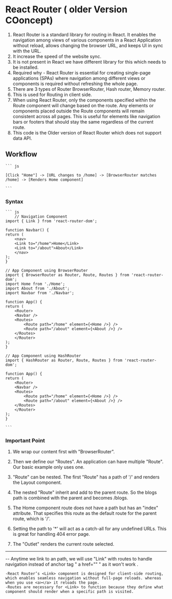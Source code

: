 # React Router ( older Version COoncept)
1. React Router is a standard library for routing in React. It enables the navigation among views of various components in a React Application without reload, allows changing the browser URL, and keeps UI in sync with the URL.
2. It increase the speed of the website sync.
3. It is not present in React we have different library for this which needs to be installed.
4. Required why - React Router is essential for creating single-page applications (SPAs) where navigation among different views or components is required without refreshing the whole page.
5. There are 3 types of Router BrowserRouter, Hash router, Memory router.
6. This is used for Routing in client side.
7. When using React Router, only the components specified within the Route component will change based on the route. Any elements or components placed outside the Route components will remain consistent across all pages. This is useful for elements like navigation bars or footers that should stay the same regardless of the current route.
8. This code is the Older version of React Router which does not support data API. 

## Workflow
    ``` js
    
    [Click "Home"] -> [URL changes to /home] -> [BrowserRouter matches /home] -> [Renders Home component]

    ```


### Syntax
    ``` js
        // Navigation Component
    import { Link } from 'react-router-dom';

    function Navbar() {
    return (
        <nav>
        <Link to="/home">Home</Link>
        <Link to="/about">About</Link>
        </nav>
    );
    }

    // App Component using BrowserRouter
    import { BrowserRouter as Router, Route, Routes } from 'react-router-dom';
    import Home from './Home';
    import About from './About';
    import Navbar from './Navbar';

    function App() {
    return (
        <Router>
        <Navbar />
        <Routes>
            <Route path="/home" element={<Home />} />
            <Route path="/about" element={<About />} />
        </Routes>
        </Router>
    );
    }

    // App Component using HashRouter
    import { HashRouter as Router, Route, Routes } from 'react-router-dom';

    function App() {
    return (
        <Router>
        <Navbar />
        <Routes>
            <Route path="/home" element={<Home />} />
            <Route path="/about" element={<About />} />
        </Routes>
        </Router>
    );
    }

    ```

### Important Point 
1. We wrap our content first with "BrowserRouter".

2. Then we define our "Routes". An application can have multiple "Route". Our basic example only uses one.

3. "Route" can be nested. The first "Route" has a path of '/' and renders the Layout component.

4. The nested "Route" inherit and add to the parent route. So the blogs path is combined with the parent and becomes /blogs.

5. The Home component route does not have a path but has an "index" attribute. That specifies this route as the default route for the parent route, which is '/'.

6. Setting the path to '*' will act as a catch-all for any undefined URLs. This is great for handling 404 error page.

7. The "Outlet" renders the current route selected.


---
-- Anytime we link to an path, we will use "Link" with routes to handle navigation instead of anchor tag " a href=""  " as it won't work .

```
-React Router’s <Link> component is designed for client-side routing, which enables seamless navigation without full-page reloads. whereas when you use <a></a> it reloads the page.
-Routes are necessary for <Link> to function because they define what component should render when a specific path is visited.
```
